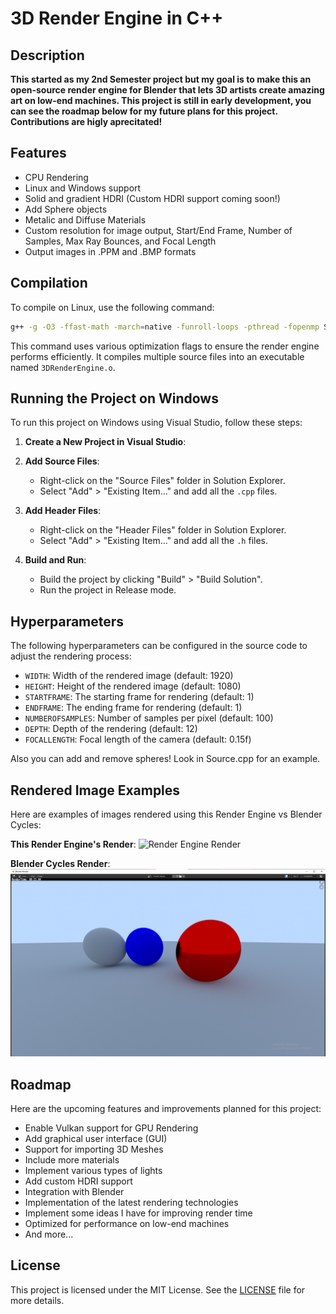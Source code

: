 # 3D Render Engine in C++

## Description

**This started as my 2nd Semester project but my goal is to make this an open-source render engine for Blender that lets 3D artists create amazing art on low-end machines. This project is still in early development, you can see the roadmap below for my future plans for this project. Contributions are higly aprecitated!**

## Features

- CPU Rendering
- Linux and Windows support
- Solid and gradient HDRI (Custom HDRI support coming soon!)
- Add Sphere objects
- Metalic and Diffuse Materials
- Custom resolution for image output, Start/End Frame, Number of Samples, Max Ray Bounces, and Focal Length
- Output images in .PPM and .BMP formats

## Compilation

To compile on Linux, use the following command:

```sh
g++ -g -O3 -ffast-math -march=native -funroll-loops -pthread -fopenmp Source.cpp Utilities.cpp Vector3.cpp Camera.cpp Color.cpp Material.cpp Object.cpp Scene.cpp RenderEngine.cpp Image.cpp Ray.cpp -o ${fileDirname}/3DRenderEngine.o
```

This command uses various optimization flags to ensure the render engine performs efficiently. It compiles multiple source files into an executable named `3DRenderEngine.o`.

## Running the Project on Windows

To run this project on Windows using Visual Studio, follow these steps:

1. **Create a New Project in Visual Studio**:

2. **Add Source Files**:
   - Right-click on the "Source Files" folder in Solution Explorer.
   - Select "Add" > "Existing Item..." and add all the `.cpp` files.

3. **Add Header Files**:
   - Right-click on the "Header Files" folder in Solution Explorer.
   - Select "Add" > "Existing Item..." and add all the `.h` files.

4. **Build and Run**:
   - Build the project by clicking "Build" > "Build Solution".
   - Run the project in Release mode.

## Hyperparameters

The following hyperparameters can be configured in the source code to adjust the rendering process:

- `WIDTH`: Width of the rendered image (default: 1920)
- `HEIGHT`: Height of the rendered image (default: 1080)
- `STARTFRAME`: The starting frame for rendering (default: 1)
- `ENDFRAME`: The ending frame for rendering (default: 1)
- `NUMBEROFSAMPLES`: Number of samples per pixel (default: 100)
- `DEPTH`: Depth of the rendering (default: 12)
- `FOCALLENGTH`: Focal length of the camera (default: 0.15f)

Also you can add and remove spheres! Look in Source.cpp for an example.

## Rendered Image Examples

Here are examples of images rendered using this Render Engine vs Blender Cycles:

**This Render Engine's Render**:
![Render Engine Render](Comparison/Render%20Engine%20Render.bmp)

**Blender Cycles Render**:
![Blender Render](Comparison/Blender%20Render.png)

## Roadmap

Here are the upcoming features and improvements planned for this project:

- Enable Vulkan support for GPU Rendering
- Add graphical user interface (GUI)
- Support for importing 3D Meshes
- Include more materials
- Implement various types of lights
- Add custom HDRI support
- Integration with Blender
- Implementation of the latest rendering technologies
- Implement some ideas I have for improving render time
- Optimized for performance on low-end machines
- And more...

## License

This project is licensed under the MIT License. See the [LICENSE](LICENSE) file for more details.
